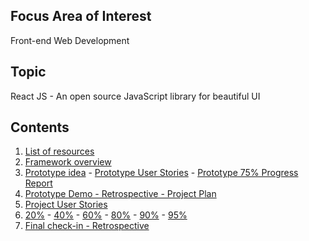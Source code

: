## Focus Area of Interest
Front-end Web Development

## Topic
React JS - An open source JavaScript library for beautiful UI

## Contents
1. [List of resources](posts/week-09-10)
2. [Framework overview](posts/week-09-17)
3. [Prototype idea](posts/week-09-17-02) - [Prototype User Stories](posts/week-09-24) - [Prototype 75% Progress Report](posts/week-10-01)
6. [Prototype Demo - Retrospective - Project Plan](posts/week-10-08)
7. [Project User Stories](posts/week-10-15)
8. [20%](posts/week-10-22) - [40%](posts/week-10-29) - [60%](posts/week-11-05) - [80%](posts/week-11-12) - [90%](posts/week-11-19) - [95%](posts/week-11-26)
14. [Final check-in - Retrospective](posts/week-12-03)

